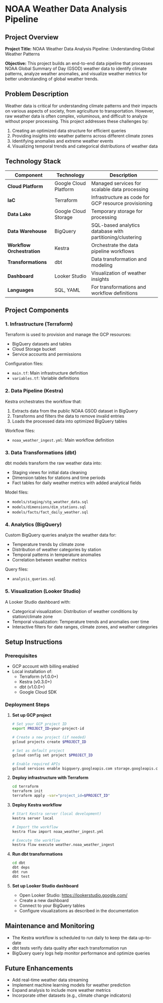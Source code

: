 # NOAA Weather Data Analysis Pipeline

## Project Overview

**Project Title:** NOAA Weather Data Analysis Pipeline: Understanding Global Weather Patterns

**Objective:** This project builds an end-to-end data pipeline that processes NOAA Global Summary of Day (GSOD) weather data to identify climate patterns, analyze weather anomalies, and visualize weather metrics for better understanding of global weather trends.

## Problem Description

Weather data is critical for understanding climate patterns and their impacts on various aspects of society, from agriculture to transportation. However, raw weather data is often complex, voluminous, and difficult to analyze without proper processing. This project addresses these challenges by:

1. Creating an optimized data structure for efficient queries
2. Providing insights into weather patterns across different climate zones
3. Identifying anomalies and extreme weather events
4. Visualizing temporal trends and categorical distributions of weather data

## Technology Stack

| Component | Technology | Description |
|-----------|------------|-------------|
| **Cloud Platform** | Google Cloud Platform | Managed services for scalable data processing |
| **IaC** | Terraform | Infrastructure as code for GCP resource provisioning |
| **Data Lake** | Google Cloud Storage | Temporary storage for processing |
| **Data Warehouse** | BigQuery | SQL-based analytics database with partitioning/clustering |
| **Workflow Orchestration** | Kestra | Orchestrate the data pipeline workflows |
| **Transformations** | dbt | Data transformation and modeling |
| **Dashboard** | Looker Studio | Visualization of weather insights |
| **Languages** | SQL, YAML | For transformations and workflow definitions |

## Project Components

### 1. Infrastructure (Terraform)

Terraform is used to provision and manage the GCP resources:
- BigQuery datasets and tables
- Cloud Storage bucket
- Service accounts and permissions

Configuration files:
- `main.tf`: Main infrastructure definition
- `variables.tf`: Variable definitions

### 2. Data Pipeline (Kestra)

Kestra orchestrates the workflow that:
1. Extracts data from the public NOAA GSOD dataset in BigQuery
2. Transforms and filters the data to remove invalid entries
3. Loads the processed data into optimized BigQuery tables

Workflow files:
- `noaa_weather_ingest.yml`: Main workflow definition

### 3. Data Transformations (dbt)

dbt models transform the raw weather data into:
- Staging views for initial data cleaning
- Dimension tables for stations and time periods
- Fact tables for daily weather metrics with added analytical fields

Model files:
- `models/staging/stg_weather_data.sql`
- `models/dimensions/dim_stations.sql`
- `models/facts/fact_daily_weather.sql`

### 4. Analytics (BigQuery)

Custom BigQuery queries analyze the weather data for:
- Temperature trends by climate zone
- Distribution of weather categories by station
- Temporal patterns in temperature anomalies
- Correlation between weather metrics

Query files:
- `analysis_queries.sql`

### 5. Visualization (Looker Studio)

A Looker Studio dashboard with:
- Categorical visualization: Distribution of weather conditions by station/climate zone
- Temporal visualization: Temperature trends and anomalies over time
- Interactive filters for date ranges, climate zones, and weather categories

## Setup Instructions

### Prerequisites

- GCP account with billing enabled
- Local installation of:
  - Terraform (v1.0.0+)
  - Kestra (v0.3.0+)
  - dbt (v1.0.0+)
  - Google Cloud SDK

### Deployment Steps

1. **Set up GCP project**
   ```bash
   # Set your GCP project ID
   export PROJECT_ID=your-project-id
   
   # Create a new project (if needed)
   gcloud projects create $PROJECT_ID
   
   # Set as default project
   gcloud config set project $PROJECT_ID
   
   # Enable required APIs
   gcloud services enable bigquery.googleapis.com storage.googleapis.com
   ```

2. **Deploy infrastructure with Terraform**
   ```bash
   cd terraform
   terraform init
   terraform apply -var="project_id=$PROJECT_ID"
   ```

3. **Deploy Kestra workflow**
   ```bash
   # Start Kestra server (local development)
   kestra server local
   
   # Import the workflow
   kestra flow import noaa_weather_ingest.yml
   
   # Execute the workflow
   kestra flow execute weather.noaa_weather_ingest
   ```

4. **Run dbt transformations**
   ```bash
   cd dbt
   dbt deps
   dbt run
   dbt test
   ```

5. **Set up Looker Studio dashboard**
   - Open Looker Studio: https://lookerstudio.google.com/
   - Create a new dashboard
   - Connect to your BigQuery tables
   - Configure visualizations as described in the documentation

## Maintenance and Monitoring

- The Kestra workflow is scheduled to run daily to keep the data up-to-date
- dbt tests verify data quality after each transformation run
- BigQuery query logs help monitor performance and optimize queries

## Future Enhancements

- Add real-time weather data streaming
- Implement machine learning models for weather prediction
- Expand analysis to include more weather metrics
- Incorporate other datasets (e.g., climate change indicators)